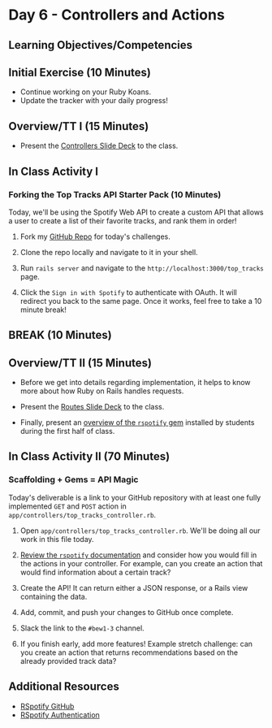 # Day 6 - Controllers and Actions

## Learning Objectives/Competencies

## Initial Exercise (10 Minutes)

- Continue working on your Ruby Koans.
- Update the tracker with your daily progress!

## Overview/TT I (15 Minutes)

* Present the [Controllers Slide Deck](https://rubygarage.github.io/slides/controllers#/) to the class.

## In Class Activity I

### Forking the Top Tracks API Starter Pack (10 Minutes)

Today, we'll be using the Spotify Web API to create a custom API that allows a user to create a list of their favorite tracks, and rank them in order!

1. Fork my [GitHub Repo](https://github.com/droxey/rails-top-tracks-api) for today's challenges.

1. Clone the repo locally and navigate to it in your shell.

1. Run `rails server` and navigate to the `http://localhost:3000/top_tracks` page.

1. Click the `Sign in with Spotify` to authenticate with OAuth. It will redirect you back to the same page. Once it works, feel free to take a 10 minute break!

## BREAK (10 Minutes)

## Overview/TT II (15 Minutes)

* Before we get into details regarding implementation, it helps to know more about how Ruby on Rails handles requests.

* Present the [Routes Slide Deck](https://rubygarage.github.io/slides/routes#) to the class.

* Finally, present an [overview of the `rspotify` gem](https://www.rubydoc.info/github/guilhermesad/rspotify/master) installed by students during the first half of class.

## In Class Activity II (70 Minutes)

### Scaffolding + Gems = API Magic

Today's deliverable is a link to your GitHub repository with at least one fully implemented `GET` and `POST` action in `app/controllers/top_tracks_controller.rb`.

1. Open `app/controllers/top_tracks_controller.rb`. We'll be doing all our work in this file today.

1. [Review the `rspotify` documentation](https://www.rubydoc.info/github/guilhermesad/rspotify/master) and consider how you would fill in the actions in your controller. For example, can you create an action that would find information about a certain track?

1. Create the API! It can return either a JSON response, or a Rails view containing the data.

1. Add, commit, and push your changes to GitHub once complete.

1. Slack the link to the `#bew1-3` channel.

1. If you finish early, add more features! Example stretch challenge: can you create an action that returns recommendations based on the already provided track data?

## Additional Resources

* [RSpotify GitHub](https://github.com/guilhermesad/rspotify)
* [RSpotify Authentication](https://github.com/guilhermesad/rspotify#rails--oauth)
